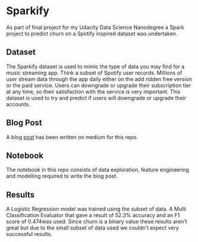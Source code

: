 # Sparkify

As part of final project for my Udacity Data Science Nanodegree a Spark project to predict churn on a Spotify inspired dataset was undertaken.

## Dataset
The Sparkify dataset is used to mimic the type of data you may find for a music streaming app. Think a subset of Spotify user records. Millions of user stream data through the app daily either on the add ridden free version or the paid service. Users can downgrade or upgrade their subscription tier at any time, so their satisfaction with the service is very important. This dataset is used to try and predict if users will downgrade or upgrade their accounts.

## Blog Post
A blog [post](https://medium.com/@tom.barrett1997/sparkify-an-introduction-to-spark-in-python-6e5789f77263) has been written on medium for this repo.

## Notebook
The notebook in this repo consists of data exploration, feature engineering and modelling required to write the blog post.

## Results
A Logistic Regression model was trained using the subset of data. A Multi Classification Evaluator that gave a result of 52.3% accuracy and an F1 score of 0.474was used. Since churn is a binary value these results aren’t great but due to the small subset of data used we couldn’t expect very successful results.
